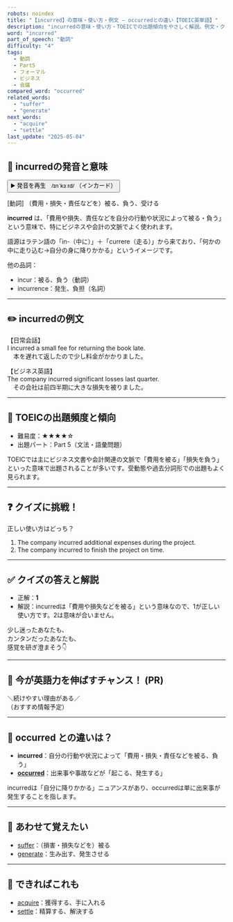 ```yaml
---
robots: noindex
title: "【incurred】の意味・使い方・例文 ― occurredとの違い【TOEIC英単語】"
description: "incurredの意味・使い方・TOEICでの出題傾向をやさしく解説。例文・クイズ付きでoccurredとの違いもわかりやすく学べます。"
word: "incurred"
part_of_speech: "動詞"
difficulty: "4"
tags:
  - 動詞
  - Part5
  - フォーマル
  - ビジネス
  - 会議
compared_word: "occurred"
related_words:
  - "suffer"
  - "generate"
next_words:
  - "acquire"
  - "settle"
last_update: "2025-05-04"
---
```


## 🔰 incurredの発音と意味

<button class="play-audio" onclick="playTTS('incurred')">
  <span class="play-audio-main">
    ▶️ 発音を再生　/ɪnˈkɜːrd/
  </span>
  <span class="play-audio-sub">
    （インカード）
  </span>
</button>

[動詞] （費用・損失・責任などを）被る、負う、受ける

**incurred** は、「費用や損失、責任などを自分の行動や状況によって被る・負う」という意味で、特にビジネスや会計の文脈でよく使われます。

語源はラテン語の「in-（中に）」＋「currere（走る）」から来ており、「何かの中に走り込む→自分の身に降りかかる」というイメージです。

他の品詞：  
- incur：被る、負う（動詞）
- incurrence：発生、負担（名詞）

---

## ✏️ incurredの例文

【日常会話】  
I incurred a small fee for returning the book late.  
　本を遅れて返したので少し料金がかかりました。

【ビジネス英語】  
The company incurred significant losses last quarter.  
　その会社は前四半期に大きな損失を被りました。

---

## 🎯 TOEICの出題頻度と傾向

- 難易度：★★★★☆
- 出題パート：Part 5（文法・語彙問題）

TOEICでは主にビジネス文書や会計関連の文脈で「費用を被る」「損失を負う」といった意味で出題されることが多いです。受動態や過去分詞形での出題もよく見られます。

---

## ❓ クイズに挑戦！

正しい使い方はどっち？

1. The company incurred additional expenses during the project.  
2. The company incurred to finish the project on time.

---

## ✅ クイズの答えと解説

- 正解：**1**
- 解説：incurredは「費用や損失などを被る」という意味なので、1が正しい使い方です。2は意味が合いません。

少し迷ったあなたも、  
カンタンだったあなたも、  
感覚を研ぎ澄まそう👇️

---

## 🚀 今が英語力を伸ばすチャンス！ (PR)

<div class="info-center">
＼続けやすい理由がある／<br>  
（おすすめ情報予定）
</div>

---

## 🤔  occurred との違いは？

- **incurred**：自分の行動や状況によって「費用・損失・責任などを被る、負う」
- **[occurred](/word/occurred/)**：出来事や事故などが「起こる、発生する」

incurredは「自分に降りかかる」ニュアンスがあり、occurredは単に出来事が発生することを指します。

---

## 🧩 あわせて覚えたい

- [suffer](/word/suffer/)：（損害・損失などを）被る
- [generate](/word/generate/)：生み出す、発生させる

---

## 📖 できればこれも

- [acquire](/word/acquire/)：獲得する、手に入れる
- [settle](/word/settle/)：精算する、解決する

<!-- cvid: aid39_bid49 -->
